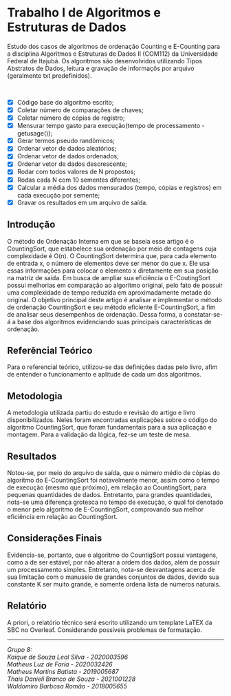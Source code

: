 # Trabalho I de Algoritmos e Estruturas de Dados 
<p>Estudo dos casos de algoritmos de ordenação Counting e E-Counting para a disciplina Algoritmos e Estruturas de Dados II (COM112)  da Universidade Federal de Itajubá. Os algoritmos são desenvolvidos utilizando Tipos Abstratos de Dados, leitura e gravação de informaçõs por arquivo (geralmente txt predefinidos).</p>
<br>

- [x] Código base do algoritmo escrito;
- [x] Coletar número de comparações de chaves;
- [x] Coletar número de cópias de registro;
- [x] Mensurar tempo gasto para execução(tempo de processamento - getusage());
- [x] Gerar termos pseudo randômicos;
- [x] Ordenar vetor de dados aleatórios;
- [x] Ordenar vetor de dados ordenados;
- [x] Ordenar vetor de dados descrescente;
- [x] Rodar com todos valores de N propostos;
- [x] Rodas cada N com 10 sementes diferentes;
- [x] Calcular a média dos dados mensurados (tempo, cópias e registros) em cada execução por semente;
- [x] Gravar os resultados em um arquivo de saída.

## Introdução
<p>O método de Ordenação Interna em que se baseia esse artigo é o CountingSort, que estabelece sua ordenação por meio de contagens cuja complexidade é O(n). 
O CountingSort determina que, para cada elemento de entrada x, o número de elementos deve ser menor do que x. Ele usa essas informações para colocar o elemento x diretamente em sua posição na matriz de saída. Em busca de ampliar sua eficiência o E-CoutingSort possui melhorias em comparação ao algoritmo original, pelo fato de possuir uma complexidade de tempo reduzida em aproximadamente metade do original. O objetivo principal deste artigo é analisar e implementar o método de ordenação CountingSort e seu método eficiente E-CountingSort, a fim de analisar seus desempenhos de ordenação. Dessa forma, a constatar-se-á a base dos algoritmos evidenciando suas principais características de ordenação.</p>

## Referêncial Teórico
<p>Para o referencial teórico, utilizou-se das definições dadas pelo livro, afim de entender o funcionamento e aplitude de cada um dos algoritmos.</p>

## Metodologia
<p>A metodologia utilizada partiu do estudo e revisão do artigo e livro disponibilizados. Neles foram encontradas explicações sobre o código do algoritmo CountingSort, que foram fundamentais para a sua aplicação e montagem. Para a validação da lógica, fez-se um teste de mesa.</p>

## Resultados
<p>Notou-se, por meio do arquivo de saída, que o número médio de cópias do algoritmo do E-CountingSort foi notavelmente menor, assim como o tempo de execução (mesmo que próximo), em relação ao CountingSort, para pequenas quantidades de dados. Entretanto, para grandes quantidades, nota-se uma diferença grotesca no tempo de execução, o qual foi denotado o menor pelo algoritmo de E-CountingSort, comprovando sua melhor eficiência em relação ao CountingSort.  </p>

## Considerações Finais
<p>Evidencia-se, portanto, que o algoritmo do CountigSort possui vantagens, como a de ser estável, por não alterar a ordem dos dados, além de possuir um processamento simples. Entretanto, nota-se desvantagens acerca de sua limitação com o manuseio de grandes conjuntos de dados, devido sua constante K ser muito grande, e somente ordena lista de números naturais.</p>

## Relatório
<p>A priori, o relatório técnico será escrito utilizando um template LaTEX da SBC no Overleaf. Considerando possíveis problemas de formatação.</p>

***

*Grupo 8:<br>
Kaique de Souza Leal Silva - 2020003596 <br>
Matheus Luz de Faria - 2020032426<br>
Matheus Martins Batista - 2019005687<br>
Thais Danieli Branco de Souza - 2021001228<br>
Waldomiro Barbosa Romão - 2018005655<br>*

